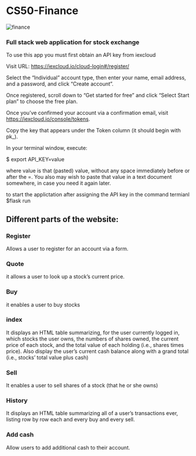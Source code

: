 # CS50-Finance
![finance](finance.jpg "finance")
### Full stack web application for stock exchange

To use this app you must first obtain an API key from iexcloud

Visit URL: https://iexcloud.io/cloud-login#/register/

Select the “Individual” account type, then enter your name, email address, and a password, and click “Create account”.

Once registered, scroll down to “Get started for free” and click “Select Start plan” to choose the free plan.

Once you’ve confirmed your account via a confirmation email, visit https://iexcloud.io/console/tokens.

Copy the key that appears under the Token column (it should begin with pk_).

In your terminal window, execute:

$ export API_KEY=value

where value is that (pasted) value, without any space immediately before or after the =. You also may wish to paste that value in a text document somewhere, in case you need it again later.

to start the applictation after assigning the API key in the command termianl $flask run


## Different parts of the website:

### Register

Allows a user to register for an account via a form.

### Quote 

 it allows a user to look up a stock’s current price.
 
 ### Buy 
 
 it enables a user to buy stocks
 
 ### index
 
It displays an HTML table summarizing, for the user currently logged in, which stocks the user owns, the numbers of shares owned, the current price of each stock, and the total value of each holding (i.e., shares times price). Also display the user’s current cash balance along with a grand total (i.e., stocks’ total value plus cash)
 
 ### Sell
 
It enables a user to sell shares of a stock (that he or she owns)
 
 ### History
 
It displays an HTML table summarizing all of a user’s transactions ever, listing row by row each and every buy and every sell.
 
 ### Add cash
 
 Allow users to add additional cash to their account.
 
 
 
 
 
 
 
 
 
 
 
 
 
 
 
 
 
